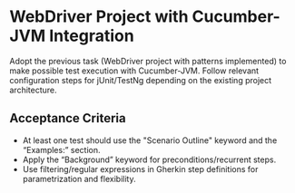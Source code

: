 # WebDriver Project with Cucumber-JVM Integration

Adopt the previous task (WebDriver project with patterns implemented) to make possible test execution with Cucumber-JVM. 
Follow relevant configuration steps for jUnit/TestNg depending on the existing project architecture.

## Acceptance Criteria

- At least one test should use the "Scenario Outline" keyword and the “Examples:” section.
- Apply the “Background” keyword for preconditions/recurrent steps.
- Use filtering/regular expressions in Gherkin step definitions for parametrization and flexibility.
